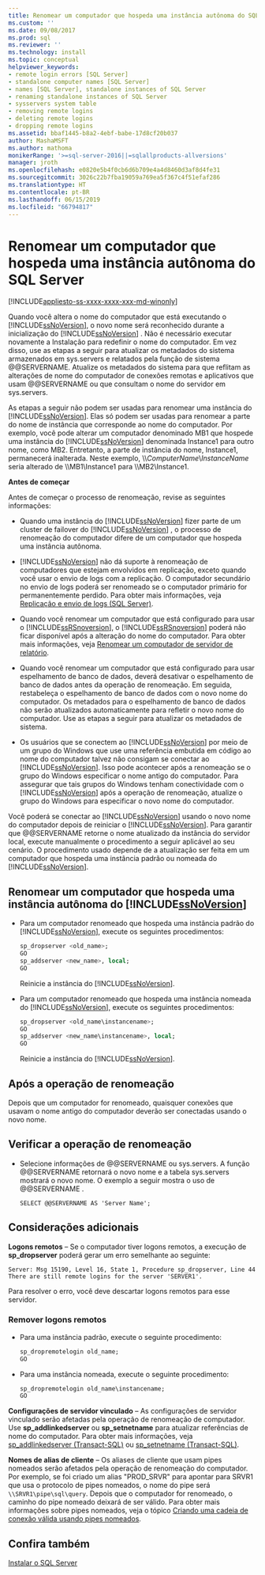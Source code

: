 ```yaml
---
title: Renomear um computador que hospeda uma instância autônoma do SQL Server | Microsoft Docs
ms.custom: ''
ms.date: 09/08/2017
ms.prod: sql
ms.reviewer: ''
ms.technology: install
ms.topic: conceptual
helpviewer_keywords:
- remote login errors [SQL Server]
- standalone computer names [SQL Server]
- names [SQL Server], standalone instances of SQL Server
- renaming standalone instances of SQL Server
- sysservers system table
- removing remote logins
- deleting remote logins
- dropping remote logins
ms.assetid: bbaf1445-b8a2-4ebf-babe-17d8cf20b037
author: MashaMSFT
ms.author: mathoma
monikerRange: '>=sql-server-2016||=sqlallproducts-allversions'
manager: jroth
ms.openlocfilehash: e0820e5b4f0cb6d6b709e4a4d8460d3af8d4fe31
ms.sourcegitcommit: 3026c22b7fba19059a769ea5f367c4f51efaf286
ms.translationtype: HT
ms.contentlocale: pt-BR
ms.lasthandoff: 06/15/2019
ms.locfileid: "66794817"
---
```

# <a name="rename-a-computer-that-hosts-a-stand-alone-instance-of-sql-server"></a>Renomear um computador que hospeda uma instância autônoma do SQL Server

[!INCLUDE[appliesto-ss-xxxx-xxxx-xxx-md-winonly](../../includes/appliesto-ss-xxxx-xxxx-xxx-md-winonly.md)]

Quando você altera o nome do computador que está executando o [!INCLUDE[ssNoVersion](../../includes/ssnoversion-md.md)], o novo nome será reconhecido durante a inicialização do [!INCLUDE[ssNoVersion](../../includes/ssnoversion-md.md)] . Não é necessário executar novamente a Instalação para redefinir o nome do computador. Em vez disso, use as etapas a seguir para atualizar os metadados do sistema armazenados em sys.servers e relatados pela função de sistema @@SERVERNAME. Atualize os metadados do sistema para que reflitam as alterações de nome do computador de conexões remotas e aplicativos que usam @@SERVERNAME ou que consultam o nome do servidor em sys.servers.  
  
As etapas a seguir não podem ser usadas para renomear uma instância do [!INCLUDE[ssNoVersion](../../includes/ssnoversion-md.md)]. Elas só podem ser usadas para renomear a parte do nome de instância que corresponde ao nome do computador. Por exemplo, você pode alterar um computador denominado MB1 que hospede uma instância do [!INCLUDE[ssNoVersion](../../includes/ssnoversion-md.md)] denominada Instance1 para outro nome, como MB2. Entretanto, a parte de instância do nome, Instance1, permanecerá inalterada. Neste exemplo, \\\\*ComputerName*\\*InstanceName* seria alterado de \\\MB1\Instance1 para \\\MB2\Instance1.  
  
 **Antes de começar**  
  
 Antes de começar o processo de renomeação, revise as seguintes informações:  
  
-   Quando uma instância do [!INCLUDE[ssNoVersion](../../includes/ssnoversion-md.md)] fizer parte de um cluster de failover do [!INCLUDE[ssNoVersion](../../includes/ssnoversion-md.md)] , o processo de renomeação do computador difere de um computador que hospeda uma instância autônoma.  
  
-   [!INCLUDE[ssNoVersion](../../includes/ssnoversion-md.md)] não dá suporte à renomeação de computadores que estejam envolvidos em replicação, exceto quando você usar o envio de logs com a replicação. O computador secundário no envio de logs poderá ser renomeado se o computador primário for permanentemente perdido. Para obter mais informações, veja [Replicação e envio de logs &#40;SQL Server&#41;](../../database-engine/log-shipping/log-shipping-and-replication-sql-server.md).  
  
-   Quando você renomear um computador que está configurado para usar o [!INCLUDE[ssRSnoversion](../../includes/ssrsnoversion-md.md)], o [!INCLUDE[ssRSnoversion](../../includes/ssrsnoversion-md.md)] poderá não ficar disponível após a alteração do nome do computador. Para obter mais informações, veja [Renomear um computador de servidor de relatório](../../reporting-services/report-server/rename-a-report-server-computer.md).  
  
-   Quando você renomear um computador que está configurado para usar espelhamento de banco de dados, deverá desativar o espelhamento de banco de dados antes da operação de renomeação. Em seguida, restabeleça o espelhamento de banco de dados com o novo nome do computador. Os metadados para o espelhamento de banco de dados não serão atualizados automaticamente para refletir o novo nome do computador. Use as etapas a seguir para atualizar os metadados de sistema.  
  
-   Os usuários que se conectem ao [!INCLUDE[ssNoVersion](../../includes/ssnoversion-md.md)] por meio de um grupo do Windows que use uma referência embutida em código ao nome do computador talvez não consigam se conectar ao [!INCLUDE[ssNoVersion](../../includes/ssnoversion-md.md)]. Isso pode acontecer após a renomeação se o grupo do Windows especificar o nome antigo do computador. Para assegurar que tais grupos do Windows tenham conectividade com o [!INCLUDE[ssNoVersion](../../includes/ssnoversion-md.md)] após a operação de renomeação, atualize o grupo do Windows para especificar o novo nome do computador.  
  
 Você poderá se conectar ao [!INCLUDE[ssNoVersion](../../includes/ssnoversion-md.md)] usando o novo nome do computador depois de reiniciar o [!INCLUDE[ssNoVersion](../../includes/ssnoversion-md.md)]. Para garantir que @@SERVERNAME retorne o nome atualizado da instância do servidor local, execute manualmente o procedimento a seguir aplicável ao seu cenário. O procedimento usado depende de a atualização ser feita em um computador que hospeda uma instância padrão ou nomeada do [!INCLUDE[ssNoVersion](../../includes/ssnoversion-md.md)].  
  
## <a name="rename-a-computer-that-hosts-a-stand-alone-instance-of-includessnoversionincludesssnoversion-mdmd"></a>Renomear um computador que hospeda uma instância autônoma do [!INCLUDE[ssNoVersion](../../includes/ssnoversion-md.md)]  
  
-   Para um computador renomeado que hospeda uma instância padrão do [!INCLUDE[ssNoVersion](../../includes/ssnoversion-md.md)], execute os seguintes procedimentos:  
  
    ```sql
    sp_dropserver <old_name>;  
    GO  
    sp_addserver <new_name>, local;  
    GO  
    ```  
  
     Reinicie a instância do [!INCLUDE[ssNoVersion](../../includes/ssnoversion-md.md)].  
  
-   Para um computador renomeado que hospeda uma instância nomeada do [!INCLUDE[ssNoVersion](../../includes/ssnoversion-md.md)], execute os seguintes procedimentos:  
  
    ```sql
    sp_dropserver <old_name\instancename>;  
    GO  
    sp_addserver <new_name\instancename>, local;  
    GO  
    ```  
  
     Reinicie a instância do [!INCLUDE[ssNoVersion](../../includes/ssnoversion-md.md)].  
  
## <a name="after-the-renaming-operation"></a>Após a operação de renomeação  
 Depois que um computador for renomeado, quaisquer conexões que usavam o nome antigo do computador deverão ser conectadas usando o novo nome.  
  
## <a name="verify-renaming-operation"></a>Verificar a operação de renomeação  
  
-   Selecione informações de @@SERVERNAME ou sys.servers. A função @@SERVERNAME retornará o novo nome e a tabela sys.servers mostrará o novo nome. O exemplo a seguir mostra o uso de @@SERVERNAME .  
  
    ```  
    SELECT @@SERVERNAME AS 'Server Name';  
    ```  
  
## <a name="additional-considerations"></a>Considerações adicionais  
 **Logons remotos** – Se o computador tiver logons remotos, a execução de **sp_dropserver** poderá gerar um erro semelhante ao seguinte:  
  
 `Server: Msg 15190, Level 16, State 1, Procedure sp_dropserver, Line 44 There are still remote logins for the server 'SERVER1'.`  
  
 Para resolver o erro, você deve descartar logons remotos para esse servidor.  
  
### <a name="drop-remote-logins"></a>Remover logons remotos  
  
-   Para uma instância padrão, execute o seguinte procedimento:  
  
    ```sql
    sp_dropremotelogin old_name;  
    GO  
    ```  
  
-   Para uma instância nomeada, execute o seguinte procedimento:  
  
    ```sql
    sp_dropremotelogin old_name\instancename;  
    GO  
    ```  
  
 **Configurações de servidor vinculado** – As configurações de servidor vinculado serão afetadas pela operação de renomeação de computador. Use **sp_addlinkedserver** ou **sp_setnetname** para atualizar referências de nome do computador. Para obter mais informações, veja [sp_addlinkedserver &#40;Transact-SQL&#41;](../../relational-databases/system-stored-procedures/sp-addlinkedserver-transact-sql.md) ou [sp_setnetname &#40;Transact-SQL&#41;](../../relational-databases/system-stored-procedures/sp-setnetname-transact-sql.md).  
  
 **Nomes de alias de cliente** – Os aliases de cliente que usam pipes nomeados serão afetados pela operação de renomeação do computador. Por exemplo, se foi criado um alias "PROD_SRVR" para apontar para SRVR1 que usa o protocolo de pipes nomeados, o nome do pipe será `\\SRVR1\pipe\sql\query`. Depois que o computador for renomeado, o caminho do pipe nomeado deixará de ser válido. Para obter mais informações sobre pipes nomeados, veja o tópico [Criando uma cadeia de conexão válida usando pipes nomeados](https://go.microsoft.com/fwlink/?LinkId=111063).  
  
## <a name="see-also"></a>Confira também  
 [Instalar o SQL Server](../../database-engine/install-windows/install-sql-server.md)  
  
  
